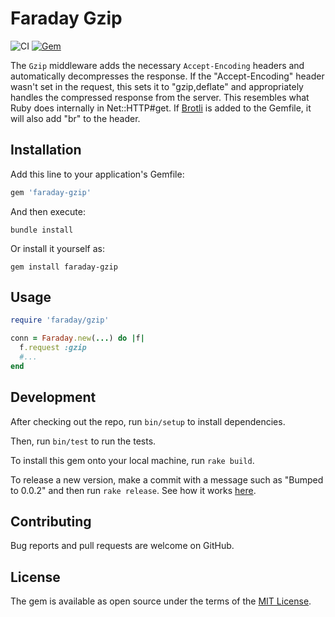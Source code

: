 # Faraday Gzip

![CI](https://github.com/bodrovis/faraday-gzip/actions/workflows/ci.yaml/badge.svg)
[![Gem](https://img.shields.io/gem/v/faraday-gzip.svg?style=flat-square)](https://rubygems.org/gems/faraday-gzip)

The `Gzip` middleware adds the necessary `Accept-Encoding` headers and automatically decompresses the response. If the "Accept-Encoding" header wasn't set in the request, this sets it to "gzip,deflate" and appropriately handles the compressed response from the server. This resembles what Ruby does internally in Net::HTTP#get. If [Brotli](https://github.com/miyucy/brotli) is added to the Gemfile, it will also add "br" to the header.

## Installation

Add this line to your application's Gemfile:

```ruby
gem 'faraday-gzip'
```

And then execute:

```shell
bundle install
```

Or install it yourself as:

```shell
gem install faraday-gzip
```

## Usage

```ruby
require 'faraday/gzip'

conn = Faraday.new(...) do |f|
  f.request :gzip
  #...
end
```

## Development

After checking out the repo, run `bin/setup` to install dependencies.

Then, run `bin/test` to run the tests.

To install this gem onto your local machine, run `rake build`.

To release a new version, make a commit with a message such as "Bumped to 0.0.2" and then run `rake release`.
See how it works [here](https://bundler.io/guides/creating_gem.html#releasing-the-gem).

## Contributing

Bug reports and pull requests are welcome on GitHub.

## License

The gem is available as open source under the terms of the [MIT License](https://opensource.org/licenses/MIT).
